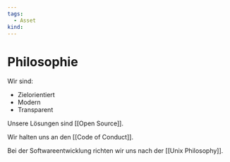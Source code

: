 ```yaml
---
tags:
  - Asset
kind:
---
```

# Philosophie

Wir sind:

* Zielorientiert
* Modern
* Transparent

Unsere Lösungen sind [[Open Source]].

Wir halten uns an den [[Code of Conduct]].

Bei der Softwareentwicklung richten wir uns nach der [[Unix Philosophy]].